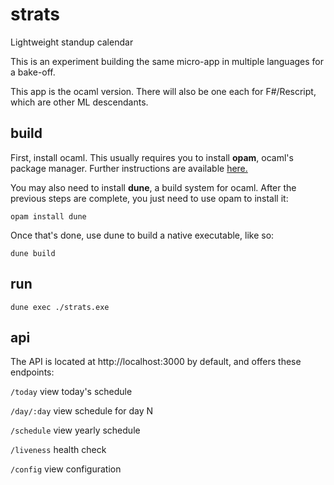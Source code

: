# strats
Lightweight standup calendar

This is an experiment building the same micro-app in multiple languages for a bake-off.

This app is the ocaml version. There will also be one each for F#/Rescript, which are other ML descendants.

## build

First, install ocaml. This usually requires you to install **opam**, ocaml's package manager. Further instructions are available [here.](https://dev.realworldocaml.org/install.html)

You may also need to install **dune**, a build system for ocaml. After the previous steps are complete, you just need to use opam to install it:

`opam install dune`

Once that's done, use dune to build a native executable, like so:

`dune build`

## run

`dune exec ./strats.exe`

## api

The API is located at http://localhost:3000 by default, and offers these endpoints:

`/today` view today's schedule

`/day/:day` view schedule for day N

`/schedule` view yearly schedule

`/liveness` health check

`/config` view configuration
